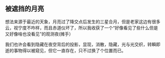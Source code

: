 ## 被遮挡的月亮

  想法来源于最近的天象，月亮过了降交点后发生的三星合月，但是老家这边有很多云，视宁度不咋样，而且赤道仪坏了，所以我收获了一个“好像看见了些什么但是又好像啥也没看见”的观测夜(摊手）


我们也许会看到隐藏在夜空背后的投影，显现，消散，隐藏，光与光交织，转瞬即逝的事物得以被窥见，但它一直存在，只不过换了个位置而已。
